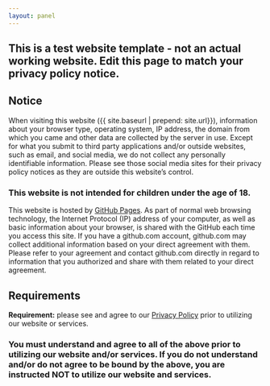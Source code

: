 ```yaml
---
layout: panel
---
```


## This is a test website template - not an actual working website. Edit this page to match your privacy policy notice. 

## Notice
When visiting this website ({{ site.baseurl | prepend: site.url}}), information about your browser type, operating system, IP address, the domain from which you came and other data are collected by the server in use. Except for what you submit to third party applications and/or outside websites, such as email, and social media, we do not collect any personally identifiable information. Please see those social media sites for their privacy policy notices as they are outside this website’s control. 

### This website is not intended for children under the age of 18.

This website is hosted by [GitHub Pages](https://docs.github.com/en/site-policy/privacy-policies/github-privacy-statement). As part of normal web browsing technology, the Internet Protocol (IP) address of your computer, as well as basic information about your browser, is shared with the GitHub each time you access this site. If you have a github.com account, github.com may collect additional information based on your direct agreement with them. Please refer to your agreement and contact github.com directly in regard to information that you authorized and share with them related to your direct agreement.  

## Requirements
**Requirement:** please see and agree to our [Privacy Policy]({{site.url}}/privacy/) prior to utilizing our website or services. 

### You must understand and agree to all of the above prior to utilizing our website and/or services. If you do not understand and/or do not agree to be bound by the above, you are instructed NOT to utilize our website and services. 
